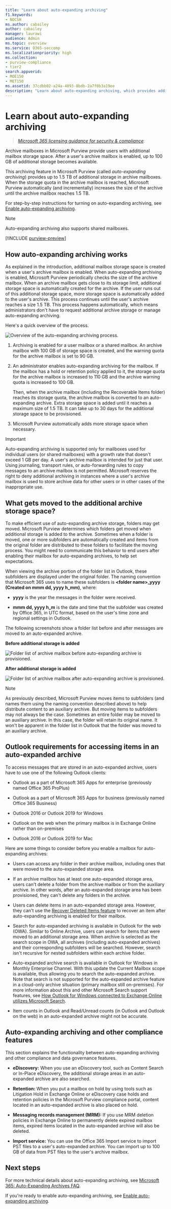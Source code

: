 ```yaml
---
title: "Learn about auto-expanding archiving"
f1.keywords:
- NOCSH
ms.author: cabailey
author: cabailey
manager: laurawi
audience: Admin
ms.topic: overview
ms.service: O365-seccomp
ms.localizationpriority: high
ms.collection:
- purview-compliance
- tier2
search.appverid:
- MOE150
- MET150
ms.assetid: 37cdbb02-a24a-4093-8bdb-2a7f0b3a19ee
description: "Learn about auto-expanding archiving, which provides additional archive storage for Exchange Online mailboxes."
---
```


# Learn about auto-expanding archiving

>*[Microsoft 365 licensing guidance for security & compliance](/office365/servicedescriptions/microsoft-365-service-descriptions/microsoft-365-tenantlevel-services-licensing-guidance/microsoft-365-security-compliance-licensing-guidance).*

Archive mailboxes in Microsoft Purview provide users with additional mailbox storage space. After a user's archive mailbox is enabled, up to 100 GB of additional storage becomes available.

This archiving feature in Microsoft Purview (called *auto-expanding archiving*) provides up to 1.5 TB of additional storage in archive mailboxes. When the storage quota in the archive mailbox is reached, Microsoft Purview automatically (and incrementally) increases the size of the archive until the archive mailbox reaches 1.5 TB.

For step-by-step instructions for turning on auto-expanding archiving, see [Enable auto-expanding archiving](enable-autoexpanding-archiving.md).

> [!NOTE]
> Auto-expanding archiving also supports shared mailboxes.

[!INCLUDE [purview-preview](../includes/purview-preview.md)]

## How auto-expanding archiving works

As explained in the introduction, additional mailbox storage space is created when a user's archive mailbox is enabled. When auto-expanding archiving is enabled, Microsoft Purview periodically checks the size of the archive mailbox. When an archive mailbox gets close to its storage limit, additional storage space is automatically created for the archive. If the user runs out of this additional storage space, more storage space is automatically added to the user's archive. This process continues until the user's archive reaches a size 1.5 TB. This process happens automatically, which means administrators don't have to request additional archive storage or manage auto-expanding archiving.

Here's a quick overview of the process.

![Overview of the auto-expanding archiving process.](../media/74355385-d990-44fe-8a87-6c3639d1f63f.png)

1. Archiving is enabled for a user mailbox or a shared mailbox. An archive mailbox with 100 GB of storage space is created, and the warning quota for the archive mailbox is set to 90 GB.

2. An administrator enables auto-expanding archiving for the mailbox. If the mailbox has a hold or retention policy applied to it, the storage quota for the archive mailbox is increased to 110 GB and the archive warning quota is increased to 100 GB.
    
    Then, when the archive mailbox (including the Recoverable Items folder) reaches its storage quota, the archive mailbox is converted to an auto-expanding archive. Extra storage space is added until it reaches a maximum size of 1.5 TB. It can take up to 30 days for the additional storage space to be provisioned.

3. Microsoft Purview automatically adds more storage space when necessary.

> [!IMPORTANT]
> Auto-expanding archiving is supported only for mailboxes used for individual users (or shared mailboxes) with a growth rate that doesn't exceed 1 GB per day. A user's archive mailbox is intended for just that user. Using journaling, transport rules, or auto-forwarding rules to copy messages to an archive mailbox is not permitted. Microsoft reserves the right to deny additional archiving in instances where a user's archive mailbox is used to store archive data for other users or in other cases of the inappropriate use.

## What gets moved to the additional archive storage space?

To make efficient use of auto-expanding archive storage, folders may get moved. Microsoft Purview determines which folders get moved when additional storage is added to the archive. Sometimes when a folder is moved, one or more subfolders are automatically created and items from the original folder are distributed to these folders to facilitate the moving process. You might need to communicate this behavior to end users after enabling their mailbox for auto-expanding archives, to help set expectations.

When viewing the archive portion of the folder list in Outlook, these subfolders are displayed under the original folder. The naming convention that Microsoft 365 uses to name these subfolders is **\<folder name\>_yyyy (Created on mmm dd, yyyy h_mm)**, where:

- **yyyy** is the year the messages in the folder were received.

- **mmm dd, yyyy h_m** is the date and time that the subfolder was created by Office 365, in UTC format, based on the user's time zone and regional settings in Outlook.

The following screenshots show a folder list before and after messages are moved to an auto-expanded archive.

 **Before additional storage is added**

![Folder list of archive mailbox before auto-expanding archive is provisioned.](../media/5d6d6420-e562-4912-aaab-1c111762b3f6.png)

 **After additional storage is added**

![Folder list of archive mailbox after auto-expanding archive is provisioned.](../media/c03c5f51-23fa-4fc2-b887-7e7e5cce30da.png)

> [!NOTE]
> As previously described, Microsoft Purview moves items to subfolders (and names them using the naming convention described above) to help distribute content to an auxiliary archive. But moving items to subfolders may not always be the case. Sometimes an entire folder may be moved to an auxiliary archive. In this case, the folder will retain its original name. It won't be apparent in the folder list in Outlook that the folder was moved to an auxiliary archive.

## Outlook requirements for accessing items in an auto-expanded archive

To access messages that are stored in an auto-expanded archive, users have to use one of the following Outlook clients:

- Outlook as a part of Microsoft 365 Apps for enterprise (previously named Office 365 ProPlus)

- Outlook as a part of Microsoft 365 Apps for business (previously named Office 365 Business)

- Outlook 2016 or Outlook 2019 for Windows

- Outlook on the web when the primary mailbox is in Exchange Online rather than on-premises

- Outlook 2016 or Outlook 2019 for Mac

Here are some things to consider before you enable a mailbox for auto-expanding archives:

- Users can access any folder in their archive mailbox, including ones that were moved to the auto-expanded storage area.

- If an archive mailbox has at least one auto-expanded storage area, users can't delete a folder from the archive mailbox or from the auxiliary archive. In other words, after an auto-expanded storage area has been provisioned, they can't delete any folders in the archive.

- Users can delete items in an auto-expanded storage area. However, they can't use the [Recover Deleted Items feature](https://support.microsoft.com/office/recover-deleted-items-in-outlook-for-windows-49e81f3c-c8f4-4426-a0b9-c0fd751d48ce) to recover an item after auto-expanding archiving is enabled for their mailbox.

- Search for auto-expanded archiving is available in Outlook for the web (OWA). Similar to Online Archive, users can search for items that were moved to an additional storage area. When archive is selected as the search scope in OWA, all archives (including auto-expanded archives) and their corresponding subfolders will be searched. However, search isn't recursive for nested subfolders within each archive folder.

- Auto-expanded archive search is available in Outlook for Windows in Monthly Enterprise Channel. With this update the Current Mailbox scope is available, thus allowing you to search the auto-expanded archive. Note that search is not supported for the auto-expanded archive feature in a cloud-only archive situation (primary mailbox still on-premises). For more information about this and other Microsoft Search support features, see [How Outlook for Windows connected to Exchange Online utilizes Microsoft Search](https://techcommunity.microsoft.com/t5/outlook-global-customer-service/how-outlook-for-windows-connected-to-exchange-online-utilizes/ba-p/1715045). 

- Item counts in Outlook and Read/Unread counts (in Outlook and Outlook on the web) in an auto-expanded archive might not be accurate.

## Auto-expanding archiving and other compliance features

This section explains the functionality between auto-expanding archiving and other compliance and data governance features.

- **eDiscovery:** When you use an eDiscovery tool, such as Content Search or In-Place eDiscovery, the additional storage areas in an auto-expanded archive are also searched.

- **Retention:** When you put a mailbox on hold by using tools such as Litigation Hold in Exchange Online or eDiscovery case holds and retention policies in the Microsoft Purview compliance portal, content located in an auto-expanded archive is also placed on hold.

- **Messaging records management (MRM):** If you use MRM deletion policies in Exchange Online to permanently delete expired mailbox items, expired items located in the auto-expanded archive will also be deleted.

- **Import service:** You can use the Office 365 Import service to import PST files to a user's auto-expanded archive. You can import up to 100 GB of data from PST files to the user's archive mailbox.

## Next steps

For more technical details about auto-expanding archiving, see [Microsoft 365: Auto-Expanding Archives FAQ](https://techcommunity.microsoft.com/t5/exchange-team-blog/office-365-auto-expanding-archives-faq/ba-p/607784).

If you're ready to enable auto-expanding archiving, see [Enable auto-expanding archiving](enable-autoexpanding-archiving.md).
